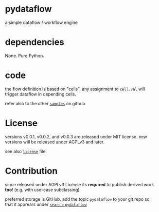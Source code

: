 
# pydataflow

a simple dataflow / workflow engine

# dependencies

None. Pure Python.

# code

the flow definition is based on "cells".
any assignment to `cell.val` will trigger dataflow in depending cells.

refer also to the other [`samples`](https://github.com/kr-g/pydataflow)
on github


# License

versions v0.0.1, v0.0.2, and v0.0.3 are released under MIT license.
new versions will be released under AGPLv3 and later.

see also [`license`](https://github.com/kr-g/pydataflow/blob/master/LICENSE)
file.

# Contribution

since released under AGPLv3 License its __required__ to
publish derived work __too__! (e.g. with use-case subclassing)

preferred storage is GitHub. add the topic `pydataflow` to your git repo so
that it apprears under [`search:pydataflow`](https://github.com/topics/pydataflow)

